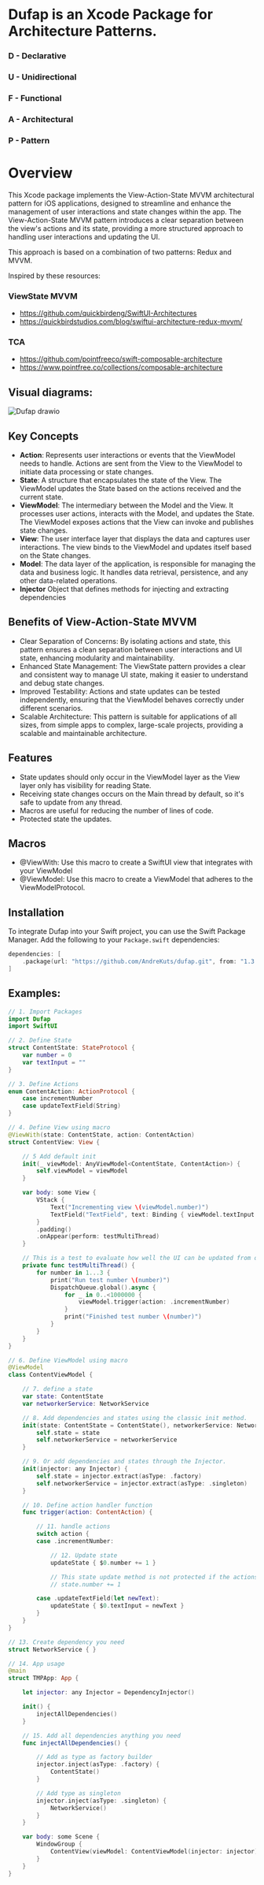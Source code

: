#  Dufap is an Xcode Package for Architecture Patterns.

### D - Declarative
### U - Unidirectional
### F - Functional
### A - Architectural
### P - Pattern


# Overview
This Xcode package implements the View-Action-State MVVM architectural pattern for iOS applications, designed to streamline and enhance the management of user interactions and state changes within the app. 
The View-Action-State MVVM pattern introduces a clear separation between the view's actions and its state, providing a more structured approach to handling user interactions and updating the UI. 

This approach is based on a combination of two patterns: Redux and MVVM.

Inspired by these resources: 

### ViewState MVVM 
- https://github.com/quickbirdeng/SwiftUI-Architectures
- https://quickbirdstudios.com/blog/swiftui-architecture-redux-mvvm/
### TCA
- https://github.com/pointfreeco/swift-composable-architecture
- https://www.pointfree.co/collections/composable-architecture


## Visual diagrams:

![Dufap drawio](https://github.com/user-attachments/assets/45a8cdfa-da99-4b98-874d-5e4c917839ed)


## Key Concepts
  - **Action**: Represents user interactions or events that the ViewModel needs to handle. Actions are sent from the View to the ViewModel to initiate data processing or state changes.
  - **State**: A structure that encapsulates the state of the View. The ViewModel updates the State based on the actions received and the current state.
  - **ViewModel**: The intermediary between the Model and the View. It processes user actions, interacts with the Model, and updates the State. The ViewModel exposes actions that the View can invoke and publishes state changes.
  - **View**: The user interface layer that displays the data and captures user interactions. The view binds to the ViewModel and updates itself based on the State changes.
  - **Model**: The data layer of the application, is responsible for managing the data and business logic. It handles data retrieval, persistence, and any other data-related operations.
  - **Injector** Object that defines methods for injecting and extracting dependencies

## Benefits of View-Action-State MVVM
  - Clear Separation of Concerns: By isolating actions and state, this pattern ensures a clean separation between user interactions and UI state, enhancing modularity and maintainability.
  - Enhanced State Management: The ViewState pattern provides a clear and consistent way to manage UI state, making it easier to understand and debug state changes.
  - Improved Testability: Actions and state updates can be tested independently, ensuring that the ViewModel behaves correctly under different scenarios.
  - Scalable Architecture: This pattern is suitable for applications of all sizes, from simple apps to complex, large-scale projects, providing a scalable and maintainable architecture.

## Features

- State updates should only occur in the ViewModel layer as the View layer only has visibility for reading State.
- Receiving state changes occurs on the Main thread by default, so it's safe to update from any thread.
- Macros are useful for reducing the number of lines of code.
- Protected state the updates.

## Macros
- @ViewWith: Use this macro to create a SwiftUI view that integrates with your ViewModel
- @ViewModel: Use this macro to create a ViewModel that adheres to the ViewModelProtocol.

## Installation

To integrate Dufap into your Swift project, you can use the Swift Package Manager. Add the following to your `Package.swift` dependencies:

```swift
dependencies: [
    .package(url: "https://github.com/AndreKuts/dufap.git", from: "1.3.0")
]
```

## Examples: 

```swift
// 1. Import Packages
import Dufap
import SwiftUI

// 2. Define State
struct ContentState: StateProtocol {
    var number = 0
    var textInput = ""
}

// 3. Define Actions
enum ContentAction: ActionProtocol {
    case incrementNumber
    case updateTextField(String)
}

// 4. Define View using macro
@ViewWith(state: ContentState, action: ContentAction)
struct ContentView: View {

    // 5 Add default init
    init(_ viewModel: AnyViewModel<ContentState, ContentAction>) {
        self.viewModel = viewModel
    }

    var body: some View {
        VStack {
            Text("Incrementing view \(viewModel.number)")
            TextField("TextField", text: Binding { viewModel.textInput } set: { viewModel.trigger(action: .updateTextField($0)) } )
        }
        .padding()
        .onAppear(perform: testMultiThread)
    }

    // This is a test to evaluate how well the UI can be updated from different threads.
    private func testMultiThread() {
        for number in 1...3 {
            print("Run test number \(number)")
            DispatchQueue.global().async {
                for _ in 0..<1000000 {
                    viewModel.trigger(action: .incrementNumber)
                }
                print("Finished test number \(number)")
            }
        }
    }
}

// 6. Define ViewModel using macro
@ViewModel
class ContentViewModel {

    // 7. define a state
    var state: ContentState
    var networkerService: NetworkService

    // 8. Add dependencies and states using the classic init method.
    init(state: ContentState = ContentState(), networkerService: NetworkService) {
        self.state = state
        self.networkerService = networkerService
    }

    // 9. Or add dependencies and states through the Injector.
    init(injector: any Injector) {
        self.state = injector.extract(asType: .factory)
        self.networkerService = injector.extract(asType: .singleton)
    }

    // 10. Define action handler function
    func trigger(action: ContentAction) {

        // 11. handle actions
        switch action {
        case .incrementNumber:

            // 12. Update state
            updateState { $0.number += 1 }

            // This state update method is not protected if the actions co-occur from different threads
            // state.number += 1

        case .updateTextField(let newText):
            updateState { $0.textInput = newText }
        }
    }
}

// 13. Create dependency you need
struct NetworkService { }

// 14. App usage
@main
struct TMPApp: App {

    let injector: any Injector = DependencyInjector()

    init() {
        injectAllDependencies() 
    }

    // 15. Add all dependencies anything you need
    func injectAllDependencies() {

        // Add as type as factory builder
        injector.inject(asType: .factory) {
            ContentState()
        }

        // Add type as singleton
        injector.inject(asType: .singleton) {
            NetworkService()
        }
    }

    var body: some Scene {
        WindowGroup {
            ContentView(viewModel: ContentViewModel(injector: injector))
        }
    }
}
```
